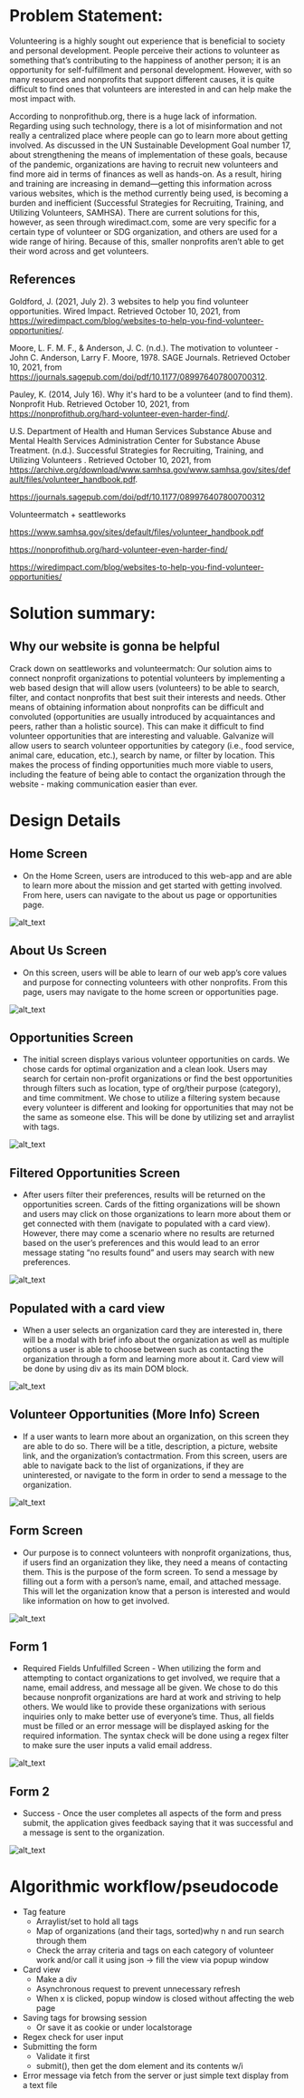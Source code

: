 # Problem Statement:

Volunteering is a highly sought out experience that is beneficial to society and personal development. People perceive their actions to volunteer as something that’s contributing to the happiness of another person; it is an opportunity for self-fulfillment and personal development. However, with so many resources and nonprofits that support different causes, it is quite difficult to find ones that volunteers are interested in and can help make the most impact with. 

According to nonprofithub.org, there is a huge lack of information. Regarding using such technology, there is a lot of misinformation and not really a centralized place where people can go to learn more about getting involved. As discussed in the UN Sustainable Development Goal number 17, about ​​strengthening the means of implementation of these goals, because of the pandemic, organizations are having to recruit new volunteers and find more aid in terms of finances as well as hands-on. As a result, hiring and training are increasing in demand—getting this information across various websites, which is the method currently being used, is becoming a burden and inefficient (Successful Strategies for Recruiting, Training, and Utilizing Volunteers, SAMHSA). There are current solutions for this, however, as seen through wiredimact.com, some are very specific for a certain type of volunteer or SDG organization, and others are used for a wide range of hiring. Because of this, smaller nonprofits aren’t able to get their word across and get volunteers. 

## References
Goldford, J. (2021, July 2). 3 websites to help you find volunteer opportunities. Wired Impact. Retrieved October 10, 2021, from https://wiredimpact.com/blog/websites-to-help-you-find-volunteer-opportunities/.

Moore, L. F. M. F., &amp; Anderson, J. C. (n.d.). The motivation to volunteer - John C. Anderson, Larry F. Moore, 1978. SAGE Journals. Retrieved October 10, 2021, from https://journals.sagepub.com/doi/pdf/10.1177/089976407800700312.

Pauley, K. (2014, July 16). Why it's hard to be a volunteer (and to find them). Nonprofit Hub. Retrieved October 10, 2021, from https://nonprofithub.org/hard-volunteer-even-harder-find/.

U.S. Department of Health and Human Services  Substance Abuse and Mental Health Services Administration  Center for Substance Abuse Treatment. (n.d.). Successful Strategies for Recruiting, Training,  and Utilizing Volunteers . Retrieved October 10, 2021, from https://archive.org/download/www.samhsa.gov/www.samhsa.gov/sites/default/files/volunteer_handbook.pdf.

https://journals.sagepub.com/doi/pdf/10.1177/089976407800700312

Volunteermatch + seattleworks

https://www.samhsa.gov/sites/default/files/volunteer_handbook.pdf

https://nonprofithub.org/hard-volunteer-even-harder-find/

https://wiredimpact.com/blog/websites-to-help-you-find-volunteer-opportunities/

# Solution summary:
## Why our website is gonna be helpful
Crack down on seattleworks and volunteermatch: 
	Our solution aims to connect nonprofit organizations to potential volunteers by implementing a web based design that will allow users (volunteers) to be able to search, filter, and contact nonprofits that best suit their interests and needs. Other means of obtaining information about nonprofits can be difficult and convoluted (opportunities are usually introduced by acquaintances and peers, rather than a holistic source). This can make it difficult to find volunteer opportunities that are interesting and valuable. Galvanize will allow users to search volunteer opportunities by category (i.e., food service, animal care, education, etc.), search by name, or filter by location. This makes the process of finding opportunities much more viable to users, including the feature of being able to contact the organization through the website - making communication easier than ever. 
 
# Design Details
## Home Screen 
- On the Home Screen, users are introduced to this web-app and are able to learn more about the mission and get started with getting involved. From here, users can navigate to the about us page or opportunities page.

![alt_text](images/home.jpg "homepage_screen")

## About Us Screen 
- On this screen, users will be able to learn of our web app’s core values and purpose for connecting volunteers with other nonprofits. From this page, users may navigate to the home screen or opportunities page.

![alt_text](images/about.jpg "about_screen")

## Opportunities Screen 
- The initial screen displays various volunteer opportunities on cards. We chose cards for optimal organization and a clean look. Users may search for certain non-profit organizations or find the best opportunities through filters such as location, type of org/their purpose (category), and time commitment. We chose to utilize a filtering system because every volunteer is different and looking for opportunities that may not be the same as someone else. This will be done by utilizing set and arraylist with tags.

![alt_text](images/opp.jpg "opportunities_screen")
	
## Filtered Opportunities Screen 
- After users filter their preferences, results will be returned on the opportunities screen. Cards of the fitting organizations will be shown and users may click on those organizations to learn more about them or get connected with them (navigate to populated with a card view). However, there may come a scenario where no results are returned based on the user’s preferences and this would lead to an error message stating “no results found” and users may search with new preferences.

![alt_text](images/filtered.jpg "filtered_view")

## Populated with a card view 
- When a user selects an organization card they are interested in, there will be a modal with brief info about the organization as well as multiple options a user is able to choose between such as contacting the organization through a form and learning more about it. Card view will be done by using div as its main DOM block.

![alt_text](images/cardview.jpg "card_view")

## Volunteer Opportunities (More Info) Screen 
- If a user wants to learn more about an organization, on this screen they are able to do so. There will be a title, description, a picture, website link, and the organization’s contactrmation. From this screen, users are able to navigate back to the list of organizations, if they are uninterested, or navigate to the form in order to send a message to the organization.

![alt_text](images/moreinfo.jpg "more_info_screen")

## Form Screen 
- Our purpose is to connect volunteers with nonprofit organizations, thus, if users find an organization they like, they need a means of contacting them. This is the purpose of the form screen. To send a message by filling out a form with a person’s name, email, and attached message. This will let the organization know that a person is interested and would like information on how to get involved.

![alt_text](images/form.jpg "form_view")

## Form 1
- Required Fields Unfulfilled Screen - When utilizing the form and attempting to contact organizations to get involved, we require that a name, email address, and message all be given. We chose to do this because nonprofit organizations are hard at work and striving to help others. We would like to provide these organizations with serious inquiries only to make better use of everyone’s time. Thus, all fields must be filled or an error message will be displayed asking for the required information. The syntax check will be done using a regex filter to make sure the user inputs a valid email address.

![alt_text](images/formfail.jpg "failed_form_view")

## Form 2
- Success - Once the user completes all aspects of the form and press submit, the application gives feedback saying that it was successful and a message is sent to the organization.

![alt_text](images/formsucc.jpg "success_form_view")

 # Algorithmic workflow/pseudocode
- Tag feature
  * Arraylist/set to hold all tags
  * Map of organizations (and their tags, sorted)why n and run search through them
  * Check the array criteria and tags on each category of volunteer work
and/or call it using json -> fill the view via popup window
- Card view
  * Make a div
  * Asynchronous request to prevent unnecessary refresh 
  * When x is clicked, popup window is closed without affecting the web page
- Saving tags for browsing session
  * Or save it as cookie or under localstorage
- Regex check for user input
- Submitting the form
  * Validate it first
  * submit(), then get the dom element and its contents w/i
- Error message via fetch from the server or just simple text display from a text file
